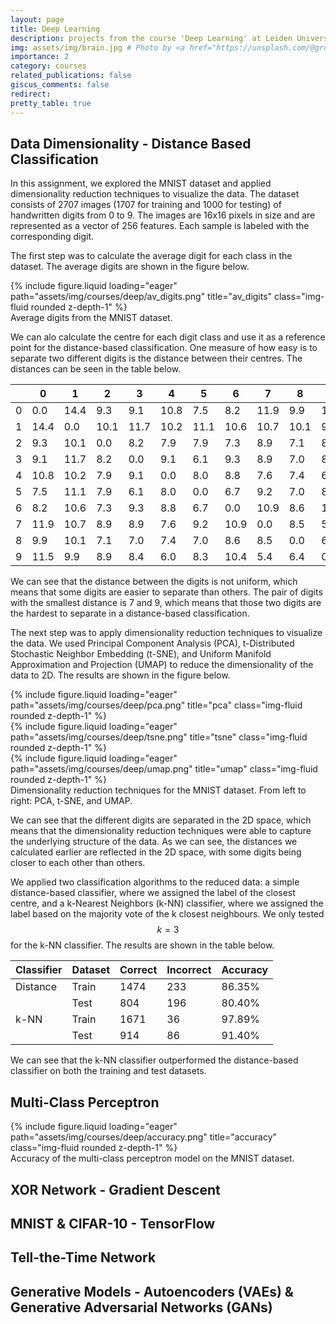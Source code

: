 ```yaml
---
layout: page
title: Deep Learning
description: projects from the course 'Deep Learning' at Leiden University
img: assets/img/brain.jpg # Photo by <a href="https://unsplash.com/@growtika?utm_content=creditCopyText&utm_medium=referral&utm_source=unsplash">Growtika</a> on <a href="https://unsplash.com/photos/an-abstract-image-of-a-sphere-with-dots-and-lines-nGoCBxiaRO0?utm_content=creditCopyText&utm_medium=referral&utm_source=unsplash">Unsplash</a>
importance: 2
category: courses
related_publications: false
giscus_comments: false
redirect:
pretty_table: true
---
```


## Data Dimensionality - Distance Based Classification

In this assignment, we explored the MNIST dataset and applied dimensionality reduction techniques to visualize the data. The dataset consists of 2707 images (1707 for training and 1000 for testing) of handwritten digits from 0 to 9. The images are 16x16 pixels in size and are represented as a vector of 256 features. Each sample is labeled with the corresponding digit.

The first step was to calculate the average digit for each class in the dataset. The average digits are shown in the figure below.

<div class="row">
    <div class="col-sm mt-3 mt-md-0">
        {% include figure.liquid loading="eager" path="assets/img/courses/deep/av_digits.png" title="av_digits" class="img-fluid rounded z-depth-1" %}
    </div>
</div>
<div class="caption">
    Average digits from the MNIST dataset.
</div>

We can alo calculate the centre for each digit class and use it as a reference point for the distance-based classification. One measure of how easy is to separate two different digits is the distance between their centres. The distances can be seen in the table below.

<!-- [[ 0.0 14.4  9.3  9.1 10.8  7.5  8.2 11.9  9.9 11.5]
 [14.4  0.0 10.1 11.7 10.2 11.1 10.6 10.7 10.1  9.9]
 [ 9.3 10.1  0.0  8.2  7.9  7.9  7.3  8.9  7.1  8.9]
 [ 9.1 11.7  8.2  0.0  9.1  6.1  9.3  8.9  7.0  8.4]
 [10.8 10.2  7.9  9.1  0.0  8.0  8.8  7.6  7.4  6.0]
 [ 7.5 11.1  7.9  6.1  8.0  0.0  6.7  9.2  7.0  8.3]
 [ 8.2 10.6  7.3  9.3  8.8  6.7  0.0 10.9  8.6 10.4]
 [11.9 10.7  8.9  8.9  7.6  9.2 10.9  0.0  8.5  5.4]
 [ 9.9 10.1  7.1  7.0  7.4  7.0  8.6  8.5  0.0  6.4]
 [11.5  9.9  8.9  8.4  6.0  8.3 10.4  5.4  6.4  0.0]] -->

|   | 0 | 1 | 2 | 3 | 4 | 5 | 6 | 7 | 8 | 9 |
|---|---|---|---|---|---|---|---|---|---|---|
| 0 | 0.0 | 14.4 | 9.3 | 9.1 | 10.8 | 7.5 | 8.2 | 11.9 | 9.9 | 11.5 |
| 1 | 14.4 | 0.0 | 10.1 | 11.7 | 10.2 | 11.1 | 10.6 | 10.7 | 10.1 | 9.9 |
| 2 | 9.3 | 10.1 | 0.0 | 8.2 | 7.9 | 7.9 | 7.3 | 8.9 | 7.1 | 8.9 |
| 3 | 9.1 | 11.7 | 8.2 | 0.0 | 9.1 | 6.1 | 9.3 | 8.9 | 7.0 | 8.4 |
| 4 | 10.8 | 10.2 | 7.9 | 9.1 | 0.0 | 8.0 | 8.8 | 7.6 | 7.4 | 6.0 |
| 5 | 7.5 | 11.1 | 7.9 | 6.1 | 8.0 | 0.0 | 6.7 | 9.2 | 7.0 | 8.3 |
| 6 | 8.2 | 10.6 | 7.3 | 9.3 | 8.8 | 6.7 | 0.0 | 10.9 | 8.6 | 10.4 |
| 7 | 11.9 | 10.7 | 8.9 | 8.9 | 7.6 | 9.2 | 10.9 | 0.0 | 8.5 | 5.4 |
| 8 | 9.9 | 10.1 | 7.1 | 7.0 | 7.4 | 7.0 | 8.6 | 8.5 | 0.0 | 6.4 |
| 9 | 11.5 | 9.9 | 8.9 | 8.4 | 6.0 | 8.3 | 10.4 | 5.4 | 6.4 | 0.0 |

<p></p>

We can see that the distance between the digits is not uniform, which means that some digits are easier to separate than others. The pair of digits with the smallest distance is 7 and 9, which means that those two digits are the hardest to separate in a distance-based classification.

The next step was to apply dimensionality reduction techniques to visualize the data. We used Principal Component Analysis (PCA), t-Distributed Stochastic Neighbor Embedding (t-SNE), and Uniform Manifold Approximation and Projection (UMAP) to reduce the dimensionality of the data to 2D. The results are shown in the figure below.

<div class="row">
    <div class="col-sm mt-3 mt-md-0">
        {% include figure.liquid loading="eager" path="assets/img/courses/deep/pca.png" title="pca" class="img-fluid rounded z-depth-1" %}
    </div>
    <div class="col-sm mt-3 mt-md-0">
        {% include figure.liquid loading="eager" path="assets/img/courses/deep/tsne.png" title="tsne" class="img-fluid rounded z-depth-1" %}
    </div>
    <div class="col-sm mt-3 mt-md-0">
        {% include figure.liquid loading="eager" path="assets/img/courses/deep/umap.png" title="umap" class="img-fluid rounded z-depth-1" %}
    </div>
</div>
<div class="caption">
    Dimensionality reduction techniques for the MNIST dataset. From left to right: PCA, t-SNE, and UMAP.
</div>

We can see that the different digits are separated in the 2D space, which means that the dimensionality reduction techniques were able to capture the underlying structure of the data. As we can see, the distances we calculated earlier are reflected in the 2D space, with some digits being closer to each other than others.

We applied two classification algorithms to the reduced data: a simple distance-based classifier, where we assigned the label of the closest centre, and a k-Nearest Neighbors (k-NN) classifier, where we assigned the label based on the majority vote of the k closest neighbours. We only tested $$k=3$$ for the k-NN classifier. The results are shown in the table below.

| Classifier | Dataset | Correct | Incorrect | Accuracy |
|------------|---------|---------|-----------|----------|
| Distance   | Train   | 1474    | 233       | 86.35%   |
|            | Test    | 804     | 196       | 80.40%   |
| k-NN       | Train   | 1671    | 36        | 97.89%   |
|            | Test    | 914     | 86        | 91.40%   |

<p></p>

We can see that the k-NN classifier outperformed the distance-based classifier on both the training and test datasets. 

## Multi-Class Perceptron

<div class="row">
    <div class="col-sm mt-3 mt-md-0">
        {% include figure.liquid loading="eager" path="assets/img/courses/deep/accuracy.png" title="accuracy" class="img-fluid rounded z-depth-1" %}
    </div>
</div>
<div class="caption">
    Accuracy of the multi-class perceptron model on the MNIST dataset.
</div>

## XOR Network - Gradient Descent



## MNIST & CIFAR-10 - TensorFlow



## Tell-the-Time Network



## Generative Models - Autoencoders (VAEs) & Generative Adversarial Networks (GANs)